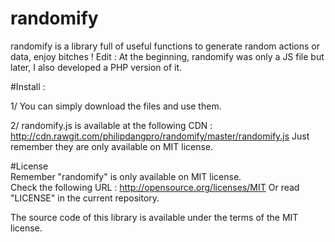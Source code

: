 # randomify

randomify is a library full of useful functions to generate random actions or data, enjoy bitches !
Edit : At the beginning, randomify was only a JS file but later, I also developed a PHP version of it.

#Install :

1/ You can simply download the files and use them.

2/ randomify.js is available at the following CDN :
  http://cdn.rawgit.com/philipdangpro/randomify/master/randomify.js
  Just remember they are only available on MIT license. 

#License  
Remember "randomify" is only available on MIT license.  
Check the following URL : http://opensource.org/licenses/MIT
Or read "LICENSE" in the current repository.

The source code of this library is available under the terms of the MIT license.
